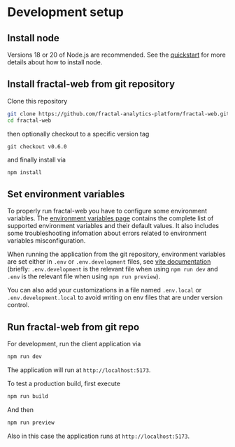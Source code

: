 # Development setup

## Install node

Versions 18 or 20 of Node.js are recommended. See the [quickstart](../quickstart.md) for more details about how to install node.

## Install fractal-web from git repository

Clone this repository
```bash
git clone https://github.com/fractal-analytics-platform/fractal-web.git
cd fractal-web
```
then optionally checkout to a specific version tag
```
git checkout v0.6.0
```
and finally install via
```bash
npm install
```

## Set environment variables

To properly run fractal-web you have to configure some environment variables. The [environment variables page](../environment-variables.md) contains the complete list of supported environment variables and their default values. It also includes some troubleshooting infomation about errors related to environment variables misconfiguration.

When running the application from the git repository, environment variables are set either in `.env` or `.env.development` files, see
[vite documentation](https://vitejs.dev/guide/env-and-mode.html#env-files)
(briefly: `.env.development` is the relevant file when using `npm run dev` and `.env` is the relevant file when using `npm run preview`).

You can also add your customizations in a file named `.env.local` or `.env.development.local` to avoid writing on env files that are under version control.

## Run fractal-web from git repo

For development, run the client application via

```bash
npm run dev
```

The application will run at `http://localhost:5173`.

To test a production build, first execute

```bash
npm run build
```

And then

```bash
npm run preview
```

Also in this case the application runs at `http://localhost:5173`.
